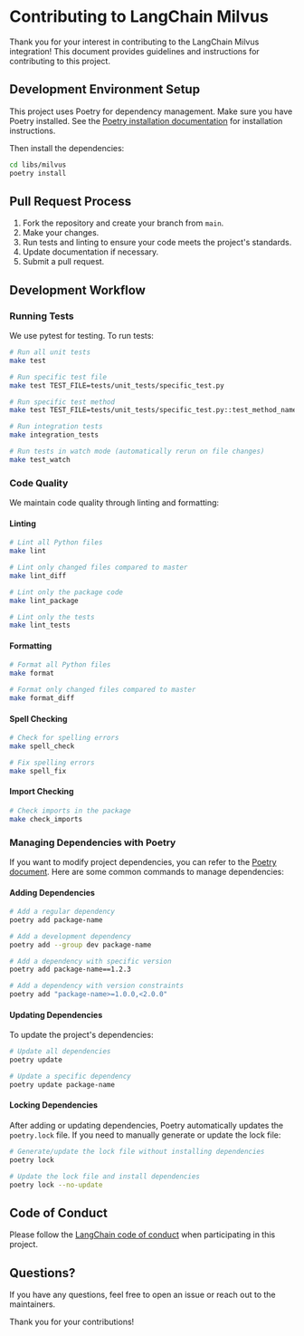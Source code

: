 # Contributing to LangChain Milvus

Thank you for your interest in contributing to the LangChain Milvus integration! This document provides guidelines and instructions for contributing to this project.

## Development Environment Setup

This project uses Poetry for dependency management. Make sure you have Poetry installed. See the [Poetry installation documentation](https://python-poetry.org/docs/#installation) for installation instructions.

Then install the dependencies:

```bash
cd libs/milvus
poetry install
```

## Pull Request Process

1. Fork the repository and create your branch from `main`.
2. Make your changes.
3. Run tests and linting to ensure your code meets the project's standards.
4. Update documentation if necessary.
5. Submit a pull request.


## Development Workflow

### Running Tests

We use pytest for testing. To run tests:

```bash
# Run all unit tests
make test

# Run specific test file
make test TEST_FILE=tests/unit_tests/specific_test.py

# Run specific test method
make test TEST_FILE=tests/unit_tests/specific_test.py::test_method_name

# Run integration tests
make integration_tests

# Run tests in watch mode (automatically rerun on file changes)
make test_watch
```

### Code Quality

We maintain code quality through linting and formatting:

#### Linting

```bash
# Lint all Python files
make lint

# Lint only changed files compared to master
make lint_diff

# Lint only the package code
make lint_package

# Lint only the tests
make lint_tests
```

#### Formatting

```bash
# Format all Python files
make format

# Format only changed files compared to master
make format_diff
```

#### Spell Checking

```bash
# Check for spelling errors
make spell_check

# Fix spelling errors
make spell_fix
```

#### Import Checking

```bash
# Check imports in the package
make check_imports
```


### Managing Dependencies with Poetry

If you want to modify project dependencies, you can refer to the [Poetry document](https://python-poetry.org/docs/managing-dependencies/). Here are some common commands to manage dependencies:

#### Adding Dependencies

```bash
# Add a regular dependency
poetry add package-name

# Add a development dependency
poetry add --group dev package-name

# Add a dependency with specific version
poetry add package-name==1.2.3

# Add a dependency with version constraints
poetry add "package-name>=1.0.0,<2.0.0"
```

#### Updating Dependencies

To update the project's dependencies:

```bash
# Update all dependencies
poetry update

# Update a specific dependency
poetry update package-name
```

#### Locking Dependencies

After adding or updating dependencies, Poetry automatically updates the `poetry.lock` file. If you need to manually generate or update the lock file:

```bash
# Generate/update the lock file without installing dependencies
poetry lock

# Update the lock file and install dependencies
poetry lock --no-update
```


## Code of Conduct

Please follow the [LangChain code of conduct](https://python.langchain.com/docs/contributing/) when participating in this project.

## Questions?

If you have any questions, feel free to open an issue or reach out to the maintainers.

Thank you for your contributions!